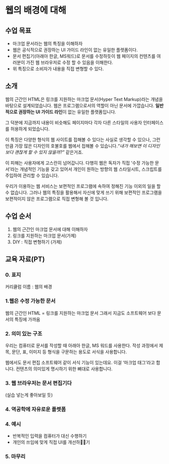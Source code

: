 # 웹의 배경에 대해

## 수업 목표

- 마크업 문서라는 웹의 특징을 이해하자
- 웹은 공식적으로 권장하는 UI 가이드 라인이 없는 유일한 플렛폼이다.
- 문서 편집기(아래아 한글, MS워드)로 문서를 수정하듯이 웹 페이지의 컨텐츠를 여러분이 가진 웹 브라우저로 수정 할 수 있음을 이해한다.
- 위 특징으로 소비자가 내용을 직접 변형할 수 있다.

## 소개

웹의 근간인 HTML은 링크를 지원하는 마크업 문서(Hyper Text Markup)라는 개념을 바탕으로 설계되었습니다. 웹은 프로그램으로서의 역할이 아닌 문서에 가깝습니다. **일반적으로 권장하는 UI 가이드 라인**이 없는 유일한 플랫폼입니다.

그 덕분에 지금까지 내용이 비슷해도 페이지마다 각자 다른 스타일의 사용자 인터페이스를 허용하게 되었습니다.

이 특징은 다양한 형식의 웹 사이트를 접해볼 수 있다는 사실로 생각할 수 있으나, 그런 만큼 가장 많은 디자인의 호불호를 웹에서 접해볼 수 있습니다._“내가 해보면 이 디자인보다 괜찮게 할 수 있지 않을까?”_ 같은거죠.

이 피해는 사용자에게 고스란히 넘어갑니다. 다행히 웹은 독자가 직접 ‘수정 가능한 문서’라는 개념적인 기능을 갖고 있어서 개인이 원하는 방향의 웹 스타일시트, 스크립트를 주입하여 관리할 수 있습니다.

우리가 이용하는 웹 서비스는 보편적인 프로그램에 속하여 정해진 기능 이외의 일을 할 수 없습니다. 그러나 웹의 특징을 활용해서 자신에 맞게 쓰기 위해 보편적인 프로그램을 보편적이지 않은 프로그램으로 직접 변형해 볼 것 입니다.

## 수업 순서

1. 웹의 근간인 마크업 문서에 대해 이해하자
2. 링크를 지원하는 마크업 문서(가제)
3. DIY : 직접 변형하기 (가제)

## 교육 자료(PT)

### 0. 표지

커리큘럼 이름 : 웹의 배경

### 1.웹은 수정 가능한 문서

웹의 근간인 HTML = 링크를 지원하는 마크업 문서
그래서 지금도 소프트웨어 보다 문서의 특징에 가까움

### 2. 의미 있는 구조

우리는 컴퓨터로 문서를 작성할 때 아래아 한글, MS 워드를 사용한다. 작성 과정에서 제목, 문단, 표, 이미지 등 형식을 구문하는 용도로 서식을 사용합니다.

웹에서도 문서 편집 소프트웨어 같이 서식 기능이 있는데요. 이걸 ‘마크업 태그’라고 합니다. 컨텐츠의 의미있게 명시하기 위한 뼈대로 사용합니다.

### 3. 웹 브라우저는 문서 편집기다

(실습 넣는게 좋아보일 듯)

### 4. 역공학에 자유로운 플렛폼

### 4. 예시

- 반복적인 입력을 컴퓨터가 대신 수행하기
- 개인의 쓰임에 맞게 직접 UI를 개선하기

### 5. 마무리

<!-- ### 번외: 정보를 찾는 방법 -->
